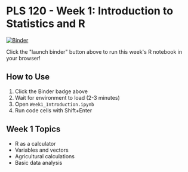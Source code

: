 # PLS 120 - Week 1: Introduction to Statistics and R

[![Binder](https://mybinder.org/badge_logo.svg)](https://mybinder.org/v2/gh/MohammadrezaNarimaniUCDavis/PLS120-Statistics-Lab-Materials/binder)

Click the "launch binder" button above to run this week's R notebook in your browser!

## How to Use

1. Click the Binder badge above
2. Wait for environment to load (2-3 minutes)  
3. Open `Week1_Introduction.ipynb`
4. Run code cells with Shift+Enter

## Week 1 Topics
- R as a calculator
- Variables and vectors
- Agricultural calculations
- Basic data analysis